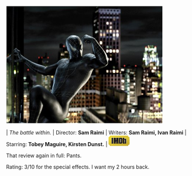<!--
.. title: Spiderman 3
.. slug: spiderman-3
.. date: 2007-06-12 12:44:13-05:00
.. tags: Movies
.. category: Movies
.. link: 
.. description: 
.. type: text
-->


[![spiderman3.jpg](/files/2007/06/spiderman3.jpg)](http://imdb.com/title/tt0413300/ "Power corrupts")

| *The battle within.*
| Director: **Sam Raimi**
| Writers: **Sam Raimi, Ivan Raimi**
| Starring: **Tobey Maguire, Kirsten Dunst.**
| [![Internet Movie Database](/files/2007/05/imdb.png)](http://imdb.com/title/tt0413300/)

That review again in full: Pants.

Rating:
3/10 for the special effects. I want my 2 hours back.
